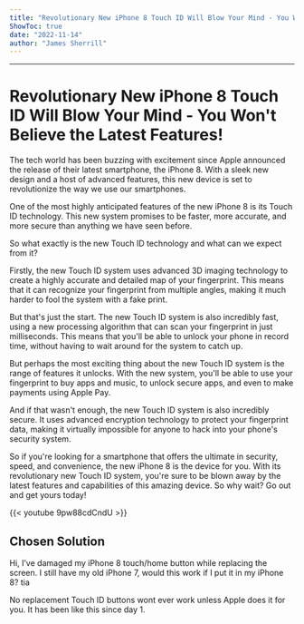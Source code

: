 ```yaml
---
title: "Revolutionary New iPhone 8 Touch ID Will Blow Your Mind - You Won't Believe the Latest Features!"
ShowToc: true 
date: "2022-11-14"
author: "James Sherrill"
---
```

*****
# Revolutionary New iPhone 8 Touch ID Will Blow Your Mind - You Won't Believe the Latest Features!

The tech world has been buzzing with excitement since Apple announced the release of their latest smartphone, the iPhone 8. With a sleek new design and a host of advanced features, this new device is set to revolutionize the way we use our smartphones.

One of the most highly anticipated features of the new iPhone 8 is its Touch ID technology. This new system promises to be faster, more accurate, and more secure than anything we have seen before.

So what exactly is the new Touch ID technology and what can we expect from it?

Firstly, the new Touch ID system uses advanced 3D imaging technology to create a highly accurate and detailed map of your fingerprint. This means that it can recognize your fingerprint from multiple angles, making it much harder to fool the system with a fake print.

But that's just the start. The new Touch ID system is also incredibly fast, using a new processing algorithm that can scan your fingerprint in just milliseconds. This means that you'll be able to unlock your phone in record time, without having to wait around for the system to catch up.

But perhaps the most exciting thing about the new Touch ID system is the range of features it unlocks. With the new system, you'll be able to use your fingerprint to buy apps and music, to unlock secure apps, and even to make payments using Apple Pay.

And if that wasn't enough, the new Touch ID system is also incredibly secure. It uses advanced encryption technology to protect your fingerprint data, making it virtually impossible for anyone to hack into your phone's security system.

So if you're looking for a smartphone that offers the ultimate in security, speed, and convenience, the new iPhone 8 is the device for you. With its revolutionary new Touch ID system, you're sure to be blown away by the latest features and capabilities of this amazing device. So why wait? Go out and get yours today!

{{< youtube 9pw88cdCndU >}} 



## Chosen Solution
 Hi, I’ve damaged my iPhone 8 touch/home button while replacing the screen. I still have my old iPhone 7, would this work if I put it in my iPhone 8? 
tia

 No replacement Touch ID buttons wont ever work unless Apple does it for you. It has been like this since day 1.




